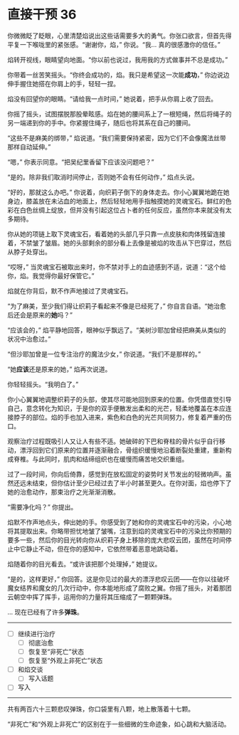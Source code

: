 # 直接干预 36

你微微眨了眨眼，心里清楚焰说出这些话需要多大的勇气。你张口欲言，但首先得平复一下喉咙里的紧张感。“谢谢你，焰，” 你说。“我... 真的很感激你的信任。”

焰转开视线，眼睛望向地面。“你以前也说过，我用我的方式做事并不总是成功。”

你带着一丝苦笑摇头。“你终会成功的，焰。我只是希望这一次能**成功**，” 你边说边伸手握住她搭在你肩上的手，轻轻一捏。

焰没有回望你的眼睛。“请给我一点时间，” 她说着，把手从你肩上收了回去。

你摇了摇头，试图摆脱那股晕眩感。焰在她的腰间系上了一根短绳，然后将绳子的另一端递到你的手中。你紧握住绳子，随后也将其系在自己的腰间。

“这些不是麻美的绑带，” 焰说道。“我们需要保持紧密，因为它们不会像魔法丝带那样自动延伸。”

“嗯，” 你表示同意。“把吴纪里香留下应该没问题吧？”

“是的。除非我们取消时间停止，否则她不会有任何动作，” 焰点头说。

“好的，那就这么办吧。” 你说着，向织莉子倒下的身体走去。你小心翼翼地跪在她身边，膝盖放在未沾血的地面上，然后轻轻地用手指触摸她的灵魂宝石。鲜红的色彩在白色丝绸上绽放，但并没有引起这位占卜者的任何反应，虽然你本来就没有太多期待。

你从她的项链上取下灵魂宝石，看着她的头部几乎只靠一点皮肤和肉体残留连接着，不禁皱了皱眉。她的头部剩余的部分看上去像是被焰的攻击从下巴穿过，然后从脖子处穿出。

“哎呀，” 当灵魂宝石被取出来时，你不禁对手上的血迹感到不适，说道：“这个给你，焰。我觉得你最好保管它。”

焰就在你背后，默不作声地接过了灵魂宝石。

“为了麻美，至少我们得让织莉子看起来不像是已经死了，” 你自言自语。“她治愈后还会是原来的**她**吗？”

“应该会的，” 焰平静地回答，眼神似乎飘远了。“美树沙耶加曾经把麻美从类似的状况中治愈过。”

“但沙耶加曾是一位专注治疗的魔法少女，” 你说道。“我们不是那样的。”

“她**应该**还是原来的她，” 焰再次说道。

你轻轻摇头。“我明白了。”

你小心翼翼地调整织莉子的头部，使其尽可能地回到原来的位置。你凭借直觉引导自己，意念转化为知识，于是你的双手便散发出柔和的光芒，轻柔地覆盖在本应连接脖子的部位。焰的手也加入进来，紫色和白色的光芒共同努力，修复着严重的伤口。

观察治疗过程既吸引人又让人有些不适。她破碎的下巴和脊柱的骨片似乎自行移动，漂浮回到它们原来的位置并逐渐融合，骨组织缓慢地沿着断裂处重建，重新构成脊椎。与此同时，肌肉和结缔组织也在缓慢而痛苦地交织重组。

过了一段时间，你向后倚靠，感觉到在放松固定的姿势时关节发出的轻微响声。虽然还远未结束，但你估计至少已经过去了半小时甚至更久。在你对面，焰也停下了她的治愈动作，那束治疗之光渐渐消散。

“需要净化吗？” 你提出。

焰默不作声地点头，伸出她的手。你感受到了她和你的灵魂宝石中的污染，小心地将其提取出来。你略带担忧地皱了皱嘴，注意到焰的灵魂宝石中的污染比你预期的要多一些，然后你的目光转向你从织莉子身上移除的庞大悲叹云团，虽然在时间停止中它静止不动，但在你的感知中，它依然带着恶意地跳动着。

焰随着你的目光看去。“或许该把那个处理掉，” 她提议。

“是的，这样更好，” 你回答。这是你见过的最大的漂浮悲叹云团——在你以往破坏魔女结界和魔女的几次行动中，你本能地形成了腐败之翼。你摇了摇头，对着那团云朝空中挥了挥手，运用你的力量将其压缩成了一颗颗弹珠。

... 现在已经有了许多**弹珠**。

---

- [ ] 继续进行治疗
  - [ ] 彻底治愈
  - [ ] 恢复至“非死亡”状态
  - [ ] 恢复至“外观上非死亡”状态
- [ ] 和焰交谈
  - [ ] 写入话题
- [ ] 写入

---

共有两百六十三颗悲叹弹珠，你口袋里有八颗，地上散落着十七颗。

“非死亡”和“外观上非死亡”的区别在于一些细微的生命迹象，如心跳和大脑活动。

